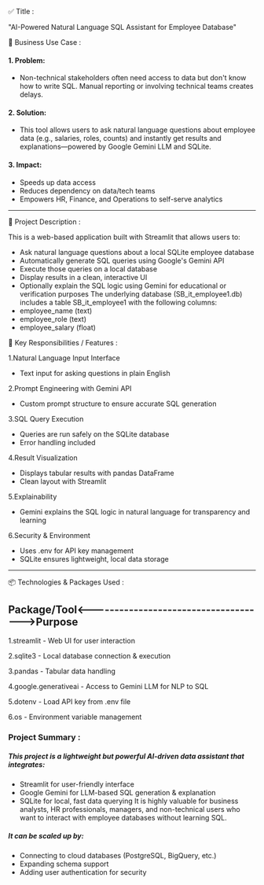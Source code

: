 ✅ Title : 

"AI-Powered Natural Language SQL Assistant for Employee Database"


💼 Business Use Case :

#### 1. Problem:
* Non-technical stakeholders often need access to data but don't know how to write SQL. Manual reporting or involving technical teams creates delays.

#### 2. Solution:
* This tool allows users to ask natural language questions about employee data (e.g., salaries, roles, counts) and instantly get results and explanations—powered by Google Gemini LLM and SQLite.

#### 3. Impact:
* Speeds up data access
* Reduces dependency on data/tech teams
* Empowers HR, Finance, and Operations to self-serve analytics
-------------------------------------------------------------------------  


🧾 Project Description :

This is a web-based application built with Streamlit that allows users to:
* Ask natural language questions about a local SQLite employee database
* Automatically generate SQL queries using Google's Gemini API
* Execute those queries on a local database
* Display results in a clean, interactive UI
* Optionally explain the SQL logic using Gemini for educational or verification purposes
The underlying database (SB_it_employee1.db) includes a table SB_it_employee1 with the following columns:
* employee_name (text)
* employee_role (text)
* employee_salary (float)


🎯 Key Responsibilities / Features : 

1.Natural Language Input Interface
* Text input for asking questions in plain English

2.Prompt Engineering with Gemini API
* Custom prompt structure to ensure accurate SQL generation

3.SQL Query Execution
* Queries are run safely on the SQLite database
* Error handling included

4.Result Visualization
* Displays tabular results with pandas DataFrame
* Clean layout with Streamlit

5.Explainability
* Gemini explains the SQL logic in natural language for transparency and learning

6.Security & Environment
* Uses .env for API key management
* SQLite ensures lightweight, local data storage

---------------------------------------------------------------------------------


📦 Technologies & Packages Used : 
## Package/Tool<------------------------------------->Purpose

1.streamlit             -                    	Web UI for user interaction

2.sqlite3               -                     Local database connection & execution

3.pandas	              -                     Tabular data handling

4.google.generativeai   -                    	Access to Gemini LLM for NLP to SQL

5.dotenv	              -                     Load API key from .env file

6.os	                  -                     Environment variable management




### Project Summary :

##### This project is a lightweight but powerful AI-driven data assistant that integrates:
* Streamlit for user-friendly interface
* Google Gemini for LLM-based SQL generation & explanation
* SQLite for local, fast data querying
It is highly valuable for business analysts, HR professionals, managers, and non-technical users who want to interact with employee databases without learning SQL.
##### It can be scaled up by:
* Connecting to cloud databases (PostgreSQL, BigQuery, etc.)
* Expanding schema support
* Adding user authentication for security





























